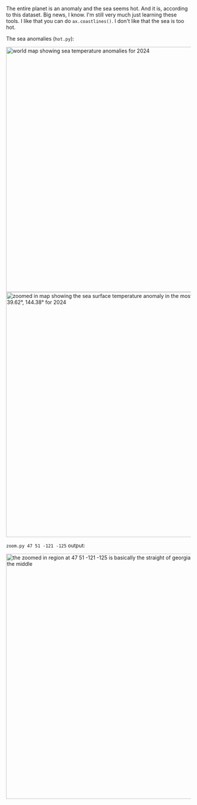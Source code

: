 The entire planet is an anomaly and the sea seems hot. And it is, according to this dataset. Big news, I know. I'm still very much just learning these tools. I like that you can do `ax.coastlines()`. I don't like that the sea is too hot.

The sea anomalies (`hot.py`):

<img width="666" alt="world map showing sea temperature anomalies for 2024" src="https://github.com/blakefrederick/sea/assets/4672139/85c27dfa-9f17-4cda-bb26-fa7e462fcc54">

<img width="666" alt="zoomed in map showing the sea surface temperature anomaly in the most anomalous region 39.62°, 144.38° for 2024" src="https://github.com/blakefrederick/sea/assets/4672139/ffe1a640-88fd-424a-bc1f-09f6bb8d840a">

`zoom.py 47 51 -121 -125` output:

<img width="666" alt="the zoomed in region at 47 51 -121 -125 is basically the straight of georgia with little vancouver in the middle" src="https://github.com/blakefrederick/sea/assets/4672139/bb152a6a-d576-4b8f-87fc-ddce353981fe">
